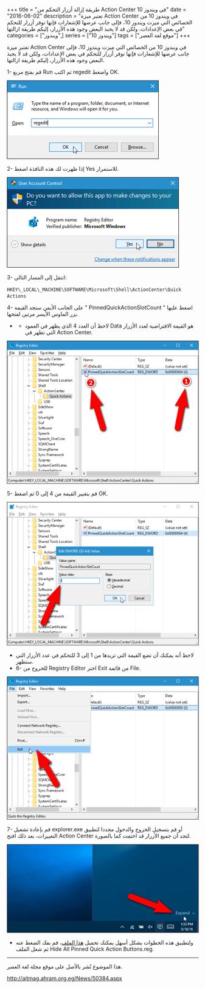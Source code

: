 +++
title = "طريقة إزالة أزرار التحكم من Action Center في ويندوز 10"
date = "2016-06-02"
description = "تعتبر ميزة Action Center في ويندوز 10 من الخصائص التي ميزت ويندوز 10، فإلى جانب عرضها للإشعارات فإنها توفر أزرار للتحكم في بعض الإعدادات، ولكن قد لا يحبذ البعض وجود هذه الأزرار، إليكم طريقة ازالتها"
categories = ["ويندوز",]
series = ["ويندوز 10"]
tags = ["موقع لغة العصر"]
+++

تعتبر ميزة Action Center في ويندوز 10 من الخصائص التي ميزت ويندوز 10، فإلى جانب عرضها للإشعارات فإنها توفر أزرار للتحكم في بعض الإعدادات، ولكن قد لا يحبذ البعض وجود هذه الأزرار، إليكم طريقة ازالتها.

1- قم بفتح مربع Run ثم اكتب regedit واضغط OK.

![1](images/2016-636004727702446550-244.png)

2- إذا ظهرت لك هذه النافذة اضغط Yes للاستمرار.

![2](images/2016-636004727795423146-542.png)

3- انتقل إلى المسار التالي:

`HKEY\_LOCAL\_MACHINE\SOFTWARE\Microsoft\Shell\ActionCenter\Quick Actions`

4- على الجانب الأيمن ستجد القيمة " PinnedQuickActionSlotCount " اضغط عليها بزر الماوس الأيسر مرتين لفتحها.

- - لاحظ أن العدد 4 الذي يظهر في العمود Data هو القيمة الافتراضية لعدد الأزرار التي تظهر في Action Center.

![3](images/2016-636004728080280972-28.png)

5- قم بتغيير القيمة من 4 إلى 0 ثم اضغط OK.

![4](images/2016-636004728200089740-8.png)

- لاحظ أنه يمكنك أن تضع القيمة التي تريدها من 1 إلى 3 للتحكم في عدد الأزرار التي ستظهر.
- 6- للخروج من Registry Editor اختر Exit من قائمة File.

![5](images/2016-636004728325670545-567.png)

7- قم بإعادة تشغيل explorer.exe أو قم بتسجيل الخروج والدخول مجددا لتطبيق التغييرات، بعد ذلك افتح Action Center لتجد أن جميع الأزرار قد اختفت كما بالصورة.

![6](images/2016-636004728535491890-549.png)


- ولتطبيق هذه الخطوات بشكل أسهل يمكنك تحميل [هذا الملف](http://www.howtogeek.com/wp-content/uploads/2016/05/Quick-Action-Button-Registry-Hacks.zip)، قم بفك الضغط عنه ثم شغل الملف Hide All Pinned Quick Action Buttons.reg.

---
هذا الموضوع نٌشر باﻷصل على موقع مجلة لغة العصر.

http://aitmag.ahram.org.eg/News/50384.aspx